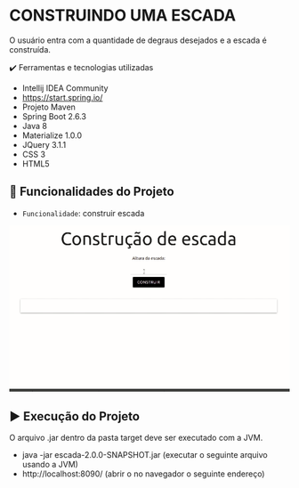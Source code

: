 
# CONSTRUINDO UMA ESCADA
O usuário entra com a quantidade de degraus desejados e a escada é construída.

:heavy_check_mark: Ferramentas e tecnologias utilizadas

* Intellij IDEA Community
* https://start.spring.io/
* Projeto Maven
* Spring Boot 2.6.3
* Java 8
* Materialize 1.0.0
* JQuery 3.1.1
* CSS 3
* HTML5
 

## :hammer: Funcionalidades do Projeto

- `Funcionalidade`: construir escada

![construindo escada](escada_funcionando.gif)

## :arrow_forward: Execução do Projeto

O arquivo  .jar dentro da pasta target deve ser executado com a JVM. 
* java -jar escada-2.0.0-SNAPSHOT.jar  (executar o seguinte arquivo usando a JVM)
* http://localhost:8090/  (abrir o no navegador o seguinte endereço)




